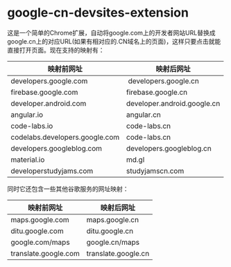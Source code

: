 # google-cn-devsites-extension

这是一个简单的Chrome扩展，自动将google.com上的开发者网站URL替换成google.cn上的对应URL(如果有相对应的.CN域名上的页面)，这样只要点击就能直接打开页面。现在支持的映射有：

| 映射前网址 | 映射后网址 |
| ------------- | ------------- |
| developers.google.com  | developers.google.cn |
| firebase.google.com  | firebase.google.cn |
| developer.android.com | developer.android.google.cn |
| angular.io | angular.cn |
| code-labs.io | code-labs.cn |
| codelabs.developers.google.com | code-labs.cn |
| developers.googleblog.com | developers.googleblog.cn |
| material.io | md.gl |
| developerstudyjams.com | studyjamscn.com |

同时它还包含一些其他谷歌服务的网址映射：

| 映射前网址 | 映射后网址 |
| ------------- | ------------- |
| maps.google.com | maps.google.cn |
| ditu.google.com | ditu.google.cn |
| google.com/maps | google.cn/maps |
| translate.google.com | translate.google.cn |
